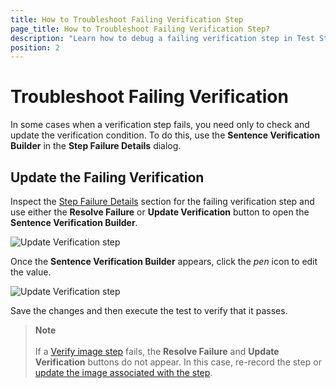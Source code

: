 ```yaml
---
title: How to Troubleshoot Failing Verification Step 
page_title: How to Troubleshoot Failing Verification Step?
description: "Learn how to debug a failing verification step in Test Studio. Understand what causes the test to fail and what troubleshooting are available to you when dealing with a failing verification." 
position: 2
---
```

# Troubleshoot Failing Verification

In some cases when a verification step fails, you need only to check and update the verification condition. To do this, use the __Sentence Verification Builder__ in the __Step Failure Details__ dialog.

## Update the Failing Verification

Inspect the <a href="/automated-tests/test-results/step-failure-details" target="_blank">Step Failure Details</a> section for the failing verification step and use either the __Resolve Failure__ or __Update Verification__ button to open the __Sentence Verification Builder__.

![Update Verification step](/img/automated-tests/troubleshooting/update-verification/1Buttons.png)

Once the __Sentence Verification Builder__ appears, click the _pen_ icon to edit the value.

![Update Verification step](/img/automated-tests/troubleshooting/update-verification/2EditValue.png)

Save the changes and then execute the test to verify that it passes.

> __Note__
><br>
><br>
> If a <a href="/features/recorder/advanced-recording-tools/element-steps/verifications/image-verification#how-to-record-an-image-verification-step" target="_blank">Verify image step</a> fails, the __Resolve Failure__ and __Update Verification__ buttons do not appear. In this case, re-record the step or <a href="/automated-tests/elements/find-element-by-image#recording-new-image" target="_blank">update the image associated with the step</a>.
